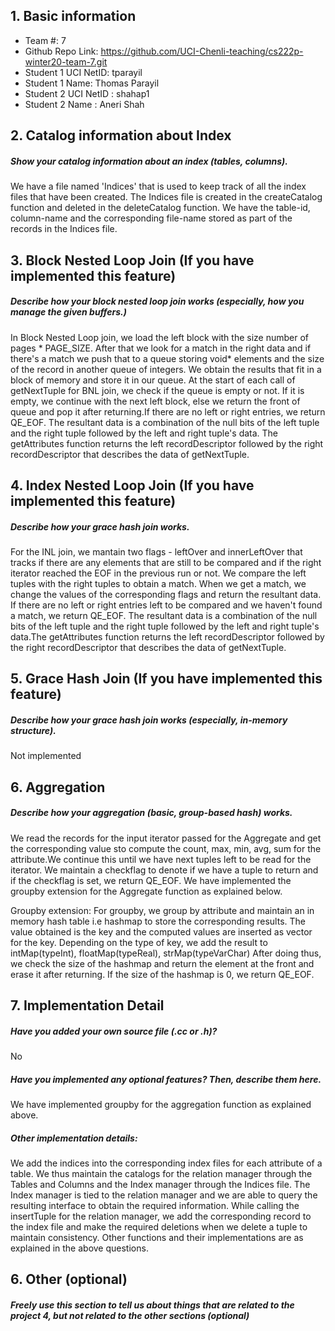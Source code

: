 ## 1. Basic information
- Team #: 7
- Github Repo Link: https://github.com/UCI-Chenli-teaching/cs222p-winter20-team-7.git
- Student 1 UCI NetID: tparayil
- Student 1 Name: Thomas Parayil
- Student 2 UCI NetID :  shahap1
- Student 2 Name : Aneri Shah


## 2. Catalog information about Index
##### Show your catalog information about an index (tables, columns).

We have a file named 'Indices' that is used to keep track of all the index files that have been created. The Indices file is created in the createCatalog function and deleted in the deleteCatalog function. We have the table-id, column-name and the corresponding file-name stored as part of the records in the Indices file. 


## 3. Block Nested Loop Join (If you have implemented this feature)
##### Describe how your block nested loop join works (especially, how you manage the given buffers.)


In Block Nested Loop join, we load the left block with the size number of pages * PAGE_SIZE. After that we look for a match in the right data and if there's a match we push that to a queue storing void* elements and the size of the record in another queue of integers. We obtain the results that fit in a block of memory and store it in our queue. At the start of each call of getNextTuple for BNL join, we check if the queue is empty or not. If it is empty, we continue with the next left block, else we return the front of queue and pop it after returning.If there are no left or right entries, we return QE_EOF. The resultant data is a combination of the null bits of the left tuple and the right tuple followed by the left and right tuple's data. The getAttributes function returns the left recordDescriptor followed by the right recordDescriptor that describes the data of getNextTuple.


## 4. Index Nested Loop Join (If you have implemented this feature)
##### Describe how your grace hash join works.

For the INL join, we mantain two flags - leftOver and innerLeftOver that tracks if there are any elements that are still to be compared and if the right iterator reached the EOF in the previous run or not. We compare the left tuples with the right tuples to obtain a match. When we get a match, we change the values of the corresponding flags and return the resultant data. If there are no left or right entries left to be compared and we haven't found a match, we return QE_EOF. The resultant data is a combination of the null bits of the left tuple and the right tuple followed by the left and right tuple's data.The getAttributes function returns the left recordDescriptor followed by the right recordDescriptor that describes the data of getNextTuple.



## 5. Grace Hash Join (If you have implemented this feature)
##### Describe how your grace hash join works (especially, in-memory structure).
Not implemented


## 6. Aggregation
##### Describe how your aggregation (basic, group-based hash) works.
We read the records for the input iterator passed for the Aggregate and get the corresponding value sto compute the count, max, min, avg, sum for the attribute.We continue this until we have next tuples left to be read for the iterator. We maintain a checkflag to denote if we have a tuple to return and if the checkflag is set, we return QE_EOF. We have implemented the groupby extension for the Aggregate function as explained below.

Groupby extension:
For groupby, we group by attribute and maintain an in memory hash table i.e hashmap to store the corresponding results.  The value obtained is the key and the computed values are inserted as vector for the key. Depending on the type of key, we add the result to intMap(typeInt), floatMap(typeReal), strMap(typeVarChar)
After doing thus, we check the size of the hashmap and return the element at the front and erase it after returning. If the size of the hashmap is 0, we return QE_EOF.





## 7. Implementation Detail
##### Have you added your own source file (.cc or .h)?
No

##### Have you implemented any optional features? Then, describe them here.

We have implemented groupby for the aggregation function as explained above.



##### Other implementation details:

We add the indices into the corresponding index files for each attribute of a table. We thus maintain the catalogs for the relation manager through the Tables and Columns and the Index manager through the Indices file. The Index manager is tied to the relation manager and we are able to query the resulting interface to obtain the required information. While calling the insertTuple for the relation manager, we add the corresponding record to the index file and make the required deletions when we delete a tuple to maintain consistency. Other functions and their implementations are as explained in the above questions.

## 6. Other (optional)
##### Freely use this section to tell us about things that are related to the project 4, but not related to the other sections (optional)

